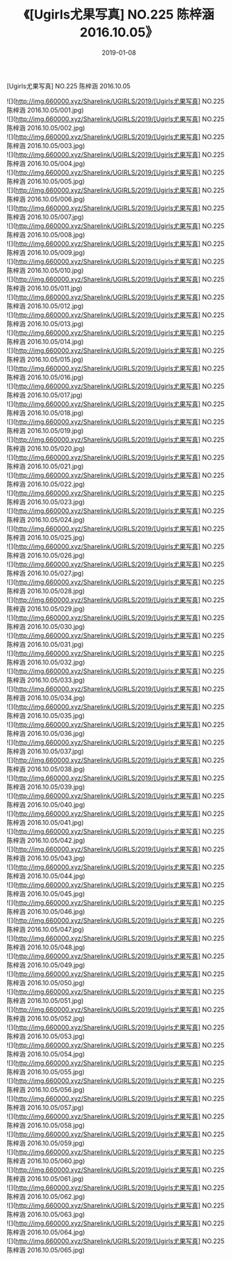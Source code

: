 ﻿---
layout: post
title:  《[Ugirls尤果写真] NO.225 陈梓涵 2016.10.05》
date:   2019-01-08
img: http://img.660000.xyz/Sharelink/UGIRLS/2019/[Ugirls尤果写真] NO.225 陈梓涵 2016.10.05/000.jpg
categories: [美女, 清纯, 唯美]
---

[Ugirls尤果写真] NO.225 陈梓涵 2016.10.05

 ![](http://img.660000.xyz/Sharelink/UGIRLS/2019/[Ugirls尤果写真] NO.225 陈梓涵 2016.10.05/001.jpg) <br>![](http://img.660000.xyz/Sharelink/UGIRLS/2019/[Ugirls尤果写真] NO.225 陈梓涵 2016.10.05/002.jpg) <br>![](http://img.660000.xyz/Sharelink/UGIRLS/2019/[Ugirls尤果写真] NO.225 陈梓涵 2016.10.05/003.jpg) <br>![](http://img.660000.xyz/Sharelink/UGIRLS/2019/[Ugirls尤果写真] NO.225 陈梓涵 2016.10.05/004.jpg) <br>![](http://img.660000.xyz/Sharelink/UGIRLS/2019/[Ugirls尤果写真] NO.225 陈梓涵 2016.10.05/005.jpg) <br>![](http://img.660000.xyz/Sharelink/UGIRLS/2019/[Ugirls尤果写真] NO.225 陈梓涵 2016.10.05/006.jpg) <br>![](http://img.660000.xyz/Sharelink/UGIRLS/2019/[Ugirls尤果写真] NO.225 陈梓涵 2016.10.05/007.jpg) <br>![](http://img.660000.xyz/Sharelink/UGIRLS/2019/[Ugirls尤果写真] NO.225 陈梓涵 2016.10.05/008.jpg) <br>![](http://img.660000.xyz/Sharelink/UGIRLS/2019/[Ugirls尤果写真] NO.225 陈梓涵 2016.10.05/009.jpg) <br>![](http://img.660000.xyz/Sharelink/UGIRLS/2019/[Ugirls尤果写真] NO.225 陈梓涵 2016.10.05/010.jpg) <br>![](http://img.660000.xyz/Sharelink/UGIRLS/2019/[Ugirls尤果写真] NO.225 陈梓涵 2016.10.05/011.jpg) <br>![](http://img.660000.xyz/Sharelink/UGIRLS/2019/[Ugirls尤果写真] NO.225 陈梓涵 2016.10.05/012.jpg) <br>![](http://img.660000.xyz/Sharelink/UGIRLS/2019/[Ugirls尤果写真] NO.225 陈梓涵 2016.10.05/013.jpg) <br>![](http://img.660000.xyz/Sharelink/UGIRLS/2019/[Ugirls尤果写真] NO.225 陈梓涵 2016.10.05/014.jpg) <br>![](http://img.660000.xyz/Sharelink/UGIRLS/2019/[Ugirls尤果写真] NO.225 陈梓涵 2016.10.05/015.jpg) <br>![](http://img.660000.xyz/Sharelink/UGIRLS/2019/[Ugirls尤果写真] NO.225 陈梓涵 2016.10.05/016.jpg) <br>![](http://img.660000.xyz/Sharelink/UGIRLS/2019/[Ugirls尤果写真] NO.225 陈梓涵 2016.10.05/017.jpg) <br>![](http://img.660000.xyz/Sharelink/UGIRLS/2019/[Ugirls尤果写真] NO.225 陈梓涵 2016.10.05/018.jpg) <br>![](http://img.660000.xyz/Sharelink/UGIRLS/2019/[Ugirls尤果写真] NO.225 陈梓涵 2016.10.05/019.jpg) <br>![](http://img.660000.xyz/Sharelink/UGIRLS/2019/[Ugirls尤果写真] NO.225 陈梓涵 2016.10.05/020.jpg) <br>![](http://img.660000.xyz/Sharelink/UGIRLS/2019/[Ugirls尤果写真] NO.225 陈梓涵 2016.10.05/021.jpg) <br>![](http://img.660000.xyz/Sharelink/UGIRLS/2019/[Ugirls尤果写真] NO.225 陈梓涵 2016.10.05/022.jpg) <br>![](http://img.660000.xyz/Sharelink/UGIRLS/2019/[Ugirls尤果写真] NO.225 陈梓涵 2016.10.05/023.jpg) <br>![](http://img.660000.xyz/Sharelink/UGIRLS/2019/[Ugirls尤果写真] NO.225 陈梓涵 2016.10.05/024.jpg) <br>![](http://img.660000.xyz/Sharelink/UGIRLS/2019/[Ugirls尤果写真] NO.225 陈梓涵 2016.10.05/025.jpg) <br>![](http://img.660000.xyz/Sharelink/UGIRLS/2019/[Ugirls尤果写真] NO.225 陈梓涵 2016.10.05/026.jpg) <br>![](http://img.660000.xyz/Sharelink/UGIRLS/2019/[Ugirls尤果写真] NO.225 陈梓涵 2016.10.05/027.jpg) <br>![](http://img.660000.xyz/Sharelink/UGIRLS/2019/[Ugirls尤果写真] NO.225 陈梓涵 2016.10.05/028.jpg) <br>![](http://img.660000.xyz/Sharelink/UGIRLS/2019/[Ugirls尤果写真] NO.225 陈梓涵 2016.10.05/029.jpg) <br>![](http://img.660000.xyz/Sharelink/UGIRLS/2019/[Ugirls尤果写真] NO.225 陈梓涵 2016.10.05/030.jpg) <br>![](http://img.660000.xyz/Sharelink/UGIRLS/2019/[Ugirls尤果写真] NO.225 陈梓涵 2016.10.05/031.jpg) <br>![](http://img.660000.xyz/Sharelink/UGIRLS/2019/[Ugirls尤果写真] NO.225 陈梓涵 2016.10.05/032.jpg) <br>![](http://img.660000.xyz/Sharelink/UGIRLS/2019/[Ugirls尤果写真] NO.225 陈梓涵 2016.10.05/033.jpg) <br>![](http://img.660000.xyz/Sharelink/UGIRLS/2019/[Ugirls尤果写真] NO.225 陈梓涵 2016.10.05/034.jpg) <br>![](http://img.660000.xyz/Sharelink/UGIRLS/2019/[Ugirls尤果写真] NO.225 陈梓涵 2016.10.05/035.jpg) <br>![](http://img.660000.xyz/Sharelink/UGIRLS/2019/[Ugirls尤果写真] NO.225 陈梓涵 2016.10.05/036.jpg) <br>![](http://img.660000.xyz/Sharelink/UGIRLS/2019/[Ugirls尤果写真] NO.225 陈梓涵 2016.10.05/037.jpg) <br>![](http://img.660000.xyz/Sharelink/UGIRLS/2019/[Ugirls尤果写真] NO.225 陈梓涵 2016.10.05/038.jpg) <br>![](http://img.660000.xyz/Sharelink/UGIRLS/2019/[Ugirls尤果写真] NO.225 陈梓涵 2016.10.05/039.jpg) <br>![](http://img.660000.xyz/Sharelink/UGIRLS/2019/[Ugirls尤果写真] NO.225 陈梓涵 2016.10.05/040.jpg) <br>![](http://img.660000.xyz/Sharelink/UGIRLS/2019/[Ugirls尤果写真] NO.225 陈梓涵 2016.10.05/041.jpg) <br>![](http://img.660000.xyz/Sharelink/UGIRLS/2019/[Ugirls尤果写真] NO.225 陈梓涵 2016.10.05/042.jpg) <br>![](http://img.660000.xyz/Sharelink/UGIRLS/2019/[Ugirls尤果写真] NO.225 陈梓涵 2016.10.05/043.jpg) <br>![](http://img.660000.xyz/Sharelink/UGIRLS/2019/[Ugirls尤果写真] NO.225 陈梓涵 2016.10.05/044.jpg) <br>![](http://img.660000.xyz/Sharelink/UGIRLS/2019/[Ugirls尤果写真] NO.225 陈梓涵 2016.10.05/045.jpg) <br>![](http://img.660000.xyz/Sharelink/UGIRLS/2019/[Ugirls尤果写真] NO.225 陈梓涵 2016.10.05/046.jpg) <br>![](http://img.660000.xyz/Sharelink/UGIRLS/2019/[Ugirls尤果写真] NO.225 陈梓涵 2016.10.05/047.jpg) <br>![](http://img.660000.xyz/Sharelink/UGIRLS/2019/[Ugirls尤果写真] NO.225 陈梓涵 2016.10.05/048.jpg) <br>![](http://img.660000.xyz/Sharelink/UGIRLS/2019/[Ugirls尤果写真] NO.225 陈梓涵 2016.10.05/049.jpg) <br>![](http://img.660000.xyz/Sharelink/UGIRLS/2019/[Ugirls尤果写真] NO.225 陈梓涵 2016.10.05/050.jpg) <br>![](http://img.660000.xyz/Sharelink/UGIRLS/2019/[Ugirls尤果写真] NO.225 陈梓涵 2016.10.05/051.jpg) <br>![](http://img.660000.xyz/Sharelink/UGIRLS/2019/[Ugirls尤果写真] NO.225 陈梓涵 2016.10.05/052.jpg) <br>![](http://img.660000.xyz/Sharelink/UGIRLS/2019/[Ugirls尤果写真] NO.225 陈梓涵 2016.10.05/053.jpg) <br>![](http://img.660000.xyz/Sharelink/UGIRLS/2019/[Ugirls尤果写真] NO.225 陈梓涵 2016.10.05/054.jpg) <br>![](http://img.660000.xyz/Sharelink/UGIRLS/2019/[Ugirls尤果写真] NO.225 陈梓涵 2016.10.05/055.jpg) <br>![](http://img.660000.xyz/Sharelink/UGIRLS/2019/[Ugirls尤果写真] NO.225 陈梓涵 2016.10.05/056.jpg) <br>![](http://img.660000.xyz/Sharelink/UGIRLS/2019/[Ugirls尤果写真] NO.225 陈梓涵 2016.10.05/057.jpg) <br>![](http://img.660000.xyz/Sharelink/UGIRLS/2019/[Ugirls尤果写真] NO.225 陈梓涵 2016.10.05/058.jpg) <br>![](http://img.660000.xyz/Sharelink/UGIRLS/2019/[Ugirls尤果写真] NO.225 陈梓涵 2016.10.05/059.jpg) <br>![](http://img.660000.xyz/Sharelink/UGIRLS/2019/[Ugirls尤果写真] NO.225 陈梓涵 2016.10.05/060.jpg) <br>![](http://img.660000.xyz/Sharelink/UGIRLS/2019/[Ugirls尤果写真] NO.225 陈梓涵 2016.10.05/061.jpg) <br>![](http://img.660000.xyz/Sharelink/UGIRLS/2019/[Ugirls尤果写真] NO.225 陈梓涵 2016.10.05/062.jpg) <br>![](http://img.660000.xyz/Sharelink/UGIRLS/2019/[Ugirls尤果写真] NO.225 陈梓涵 2016.10.05/063.jpg) <br>![](http://img.660000.xyz/Sharelink/UGIRLS/2019/[Ugirls尤果写真] NO.225 陈梓涵 2016.10.05/064.jpg) <br>![](http://img.660000.xyz/Sharelink/UGIRLS/2019/[Ugirls尤果写真] NO.225 陈梓涵 2016.10.05/065.jpg) <br>